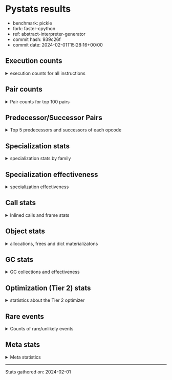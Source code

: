 
# Pystats results

- benchmark: pickle
- fork: faster-cpython
- ref: abstract-interpreter-generator
- commit hash: 939c26f
- commit date: 2024-02-01T15:28:16+00:00

## Execution counts

<details>
<summary> execution counts for all instructions </summary>

|Name | Count | Self | Cumulative | Miss ratio | 
|---|---:|---:|---:|---:|
| ENTER_EXECUTOR | 81,500 | 42.2% | 42.2% |  |
| FOR_ITER_TUPLE | 41,560 | 21.5% | 63.8% |  |
| LOAD_FAST | 13,360 | 6.9% | 70.7% |  |
| PUSH_NULL | 12,800 | 6.6% | 77.3% |  |
| POP_TOP | 12,480 | 6.5% | 83.8% |  |
| LOAD_FAST_LOAD_FAST | 12,400 | 6.4% | 90.2% |  |
| CALL_BUILTIN_FAST_WITH_KEYWORDS | 12,000 | 6.2% | 96.5% |  |
| STORE_FAST | 1,420 | 0.7% | 97.2% |  |
| CALL | 1,140 | 0.6% | 97.8% |  |
| JUMP_BACKWARD | 680 | 0.4% | 98.1% |  |
| GET_ITER | 480 | 0.2% | 98.4% |  |
| FOR_ITER_RANGE | 460 | 0.2% | 98.6% |  |
| LOAD_GLOBAL_MODULE | 360 | 0.2% | 98.8% |  |
| LOAD_GLOBAL | 280 | 0.1% | 99.0% |  |
| LOAD_DEREF | 240 | 0.1% | 99.1% |  |
| LOAD_ATTR_MODULE | 240 | 0.1% | 99.2% |  |
| LOAD_ATTR | 200 | 0.1% | 99.3% |  |
| RETURN_VALUE | 160 | 0.1% | 99.4% |  |
| CALL_FUNCTION_EX | 160 | 0.1% | 99.5% |  |
| RESUME_CHECK | 120 | 0.1% | 99.5% |  |
| NOP | 80 | 0.0% | 99.6% |  |
| BUILD_LIST | 80 | 0.0% | 99.6% |  |
| BUILD_TUPLE | 80 | 0.0% | 99.7% |  |
| CALL_INTRINSIC_1 | 80 | 0.0% | 99.7% |  |
| COPY_FREE_VARS | 80 | 0.0% | 99.8% |  |
| FOR_ITER | 80 | 0.0% | 99.8% |  |
| LIST_EXTEND | 80 | 0.0% | 99.8% |  |
| BINARY_OP_SUBTRACT_FLOAT | 60 | 0.0% | 99.9% |  |
| CALL_BUILTIN_CLASS | 60 | 0.0% | 99.9% |  |
| LOAD_ATTR_WITH_HINT | 60 | 0.0% | 99.9% |  |
| LOAD_GLOBAL_BUILTIN | 60 | 0.0% | 100.0% |  |
| BINARY_OP | 40 | 0.0% | 100.0% |  |
| RESUME | 40 | 0.0% | 100.0% |  |


</details>

## Pair counts

<details>
<summary> Pair counts for top 100 pairs </summary>

|Pair | Count | Self | Cumulative | 
|---|---:|---:|---:|
| ENTER_EXECUTOR FOR_ITER_TUPLE | 40,860 | 21.2% | 21.2% |
| FOR_ITER_TUPLE ENTER_EXECUTOR | 40,620 | 21.1% | 42.2% |
| ENTER_EXECUTOR ENTER_EXECUTOR | 40,560 | 21.0% | 63.3% |
| PUSH_NULL LOAD_FAST_LOAD_FAST | 12,400 | 6.4% | 69.7% |
| LOAD_FAST PUSH_NULL | 12,400 | 6.4% | 76.1% |
| CALL_BUILTIN_FAST_WITH_KEYWORDS POP_TOP | 12,000 | 6.2% | 82.3% |
| POP_TOP LOAD_FAST | 11,780 | 6.1% | 88.4% |
| LOAD_FAST_LOAD_FAST CALL_BUILTIN_FAST_WITH_KEYWORDS | 11,600 | 6.0% | 94.5% |
| STORE_FAST LOAD_FAST | 1,260 | 0.7% | 95.1% |
| LOAD_FAST_LOAD_FAST CALL | 800 | 0.4% | 95.5% |
| FOR_ITER_TUPLE STORE_FAST | 600 | 0.3% | 95.8% |
| CALL POP_TOP | 480 | 0.2% | 96.1% |
| LOAD_FAST GET_ITER | 480 | 0.2% | 96.3% |
| CALL CALL_BUILTIN_FAST_WITH_KEYWORDS | 400 | 0.2% | 96.5% |
| GET_ITER FOR_ITER_TUPLE | 380 | 0.2% | 96.7% |
| FOR_ITER_RANGE STORE_FAST | 380 | 0.2% | 96.9% |
| POP_TOP JUMP_BACKWARD | 340 | 0.2% | 97.1% |
| FOR_ITER_TUPLE JUMP_BACKWARD | 340 | 0.2% | 97.3% |
| JUMP_BACKWARD FOR_ITER_RANGE | 300 | 0.2% | 97.4% |
| JUMP_BACKWARD FOR_ITER_TUPLE | 300 | 0.2% | 97.6% |
| POP_TOP ENTER_EXECUTOR | 280 | 0.1% | 97.7% |
| PUSH_NULL CALL | 240 | 0.1% | 97.9% |
| LOAD_ATTR_MODULE PUSH_NULL | 180 | 0.1% | 98.0% |
| PUSH_NULL LOAD_FAST | 160 | 0.1% | 98.0% |
| LOAD_DEREF PUSH_NULL | 160 | 0.1% | 98.1% |
| LOAD_GLOBAL LOAD_GLOBAL_MODULE | 120 | 0.1% | 98.2% |
| LOAD_GLOBAL_MODULE LOAD_ATTR_MODULE | 120 | 0.1% | 98.2% |
| CALL STORE_FAST | 100 | 0.1% | 98.3% |
| NOP LOAD_DEREF | 80 | 0.0% | 98.3% |
| POP_TOP NOP | 80 | 0.0% | 98.4% |
| RETURN_VALUE RETURN_VALUE | 80 | 0.0% | 98.4% |
| BUILD_LIST LOAD_DEREF | 80 | 0.0% | 98.5% |
| BUILD_TUPLE STORE_FAST | 80 | 0.0% | 98.5% |
| CALL LOAD_FAST | 80 | 0.0% | 98.5% |
| CALL_FUNCTION_EX COPY_FREE_VARS | 80 | 0.0% | 98.6% |
| CALL_INTRINSIC_1 CALL_FUNCTION_EX | 80 | 0.0% | 98.6% |
| ENTER_EXECUTOR FOR_ITER_RANGE | 80 | 0.0% | 98.7% |
| LIST_EXTEND CALL_INTRINSIC_1 | 80 | 0.0% | 98.7% |
| LOAD_ATTR LOAD_ATTR_MODULE | 80 | 0.0% | 98.8% |
| LOAD_DEREF LIST_EXTEND | 80 | 0.0% | 98.8% |
| LOAD_FAST BUILD_LIST | 80 | 0.0% | 98.8% |
| LOAD_FAST CALL_FUNCTION_EX | 80 | 0.0% | 98.9% |
| LOAD_FAST LOAD_ATTR | 80 | 0.0% | 98.9% |
| STORE_FAST LOAD_GLOBAL | 80 | 0.0% | 99.0% |
| STORE_FAST LOAD_GLOBAL_MODULE | 80 | 0.0% | 99.0% |
| LOAD_GLOBAL_MODULE LOAD_GLOBAL_MODULE | 80 | 0.0% | 99.0% |
| GET_ITER FOR_ITER_RANGE | 60 | 0.0% | 99.1% |
| CALL CALL | 60 | 0.0% | 99.1% |
| CALL_FUNCTION_EX RESUME_CHECK | 60 | 0.0% | 99.1% |
| COPY_FREE_VARS RESUME_CHECK | 60 | 0.0% | 99.2% |
| LOAD_ATTR PUSH_NULL | 60 | 0.0% | 99.2% |
| LOAD_GLOBAL LOAD_ATTR | 60 | 0.0% | 99.2% |
| BINARY_OP_SUBTRACT_FLOAT RETURN_VALUE | 60 | 0.0% | 99.3% |
| CALL_BUILTIN_CLASS STORE_FAST | 60 | 0.0% | 99.3% |
| LOAD_ATTR_MODULE STORE_FAST | 60 | 0.0% | 99.3% |
| LOAD_ATTR_WITH_HINT STORE_FAST | 60 | 0.0% | 99.4% |
| LOAD_GLOBAL_BUILTIN LOAD_FAST | 60 | 0.0% | 99.4% |
| LOAD_GLOBAL_MODULE BUILD_TUPLE | 60 | 0.0% | 99.4% |
| LOAD_GLOBAL_MODULE LOAD_ATTR | 60 | 0.0% | 99.5% |
| RESUME_CHECK LOAD_DEREF | 60 | 0.0% | 99.5% |
| GET_ITER FOR_ITER | 40 | 0.0% | 99.5% |
| RETURN_VALUE LOAD_GLOBAL | 40 | 0.0% | 99.5% |
| RETURN_VALUE LOAD_GLOBAL_MODULE | 40 | 0.0% | 99.5% |
| FOR_ITER STORE_FAST | 40 | 0.0% | 99.6% |
| JUMP_BACKWARD ENTER_EXECUTOR | 40 | 0.0% | 99.6% |
| JUMP_BACKWARD FOR_ITER | 40 | 0.0% | 99.6% |
| LOAD_ATTR STORE_FAST | 40 | 0.0% | 99.6% |
| LOAD_FAST BINARY_OP | 40 | 0.0% | 99.6% |
| LOAD_FAST CALL | 40 | 0.0% | 99.7% |
| LOAD_FAST BINARY_OP_SUBTRACT_FLOAT | 40 | 0.0% | 99.7% |
| LOAD_FAST CALL_BUILTIN_CLASS | 40 | 0.0% | 99.7% |
| LOAD_FAST LOAD_ATTR_MODULE | 40 | 0.0% | 99.7% |
| LOAD_FAST LOAD_ATTR_WITH_HINT | 40 | 0.0% | 99.8% |
| LOAD_GLOBAL LOAD_GLOBAL | 40 | 0.0% | 99.8% |
| FOR_ITER_RANGE LOAD_GLOBAL | 40 | 0.0% | 99.8% |
| FOR_ITER_RANGE LOAD_GLOBAL_MODULE | 40 | 0.0% | 99.8% |
| LOAD_GLOBAL_MODULE LOAD_GLOBAL | 40 | 0.0% | 99.8% |
| RESUME_CHECK LOAD_GLOBAL_BUILTIN | 40 | 0.0% | 99.9% |
| BINARY_OP RETURN_VALUE | 20 | 0.0% | 99.9% |
| BINARY_OP BINARY_OP_SUBTRACT_FLOAT | 20 | 0.0% | 99.9% |
| CALL CALL_BUILTIN_CLASS | 20 | 0.0% | 99.9% |
| CALL_FUNCTION_EX RESUME | 20 | 0.0% | 99.9% |
| COPY_FREE_VARS RESUME | 20 | 0.0% | 99.9% |
| FOR_ITER FOR_ITER_RANGE | 20 | 0.0% | 99.9% |
| FOR_ITER FOR_ITER_TUPLE | 20 | 0.0% | 99.9% |
| LOAD_ATTR LOAD_ATTR_WITH_HINT | 20 | 0.0% | 99.9% |
| LOAD_GLOBAL BUILD_TUPLE | 20 | 0.0% | 99.9% |
| LOAD_GLOBAL LOAD_FAST | 20 | 0.0% | 100.0% |
| LOAD_GLOBAL LOAD_GLOBAL_BUILTIN | 20 | 0.0% | 100.0% |
| RESUME LOAD_DEREF | 20 | 0.0% | 100.0% |
| RESUME LOAD_GLOBAL | 20 | 0.0% | 100.0% |
| RESUME_CHECK LOAD_GLOBAL | 20 | 0.0% | 100.0% |


</details>

## Predecessor/Successor Pairs

<details>
<summary> Top 5 predecessors and successors of each opcode </summary>

### GET_ITER

<details>
<summary> Successors and predecessors for GET_ITER </summary>

|Predecessors | Count | Percentage | 
|---|---:|---:|
| LOAD_FAST | 480 | 100.0% |

|Successors | Count | Percentage | 
|---|---:|---:|
| FOR_ITER_TUPLE | 380 | 79.2% |
| FOR_ITER_RANGE | 60 | 12.5% |
| FOR_ITER | 40 | 8.3% |


</details>

### NOP

<details>
<summary> Successors and predecessors for NOP </summary>

|Predecessors | Count | Percentage | 
|---|---:|---:|
| POP_TOP | 80 | 100.0% |

|Successors | Count | Percentage | 
|---|---:|---:|
| LOAD_DEREF | 80 | 100.0% |


</details>

### POP_TOP

<details>
<summary> Successors and predecessors for POP_TOP </summary>

|Predecessors | Count | Percentage | 
|---|---:|---:|
| CALL_BUILTIN_FAST_WITH_KEYWORDS | 12,000 | 96.2% |
| CALL | 480 | 3.8% |

|Successors | Count | Percentage | 
|---|---:|---:|
| LOAD_FAST | 11,780 | 94.4% |
| JUMP_BACKWARD | 340 | 2.7% |
| ENTER_EXECUTOR | 280 | 2.2% |
| NOP | 80 | 0.6% |


</details>

### PUSH_NULL

<details>
<summary> Successors and predecessors for PUSH_NULL </summary>

|Predecessors | Count | Percentage | 
|---|---:|---:|
| LOAD_FAST | 12,400 | 96.9% |
| LOAD_ATTR_MODULE | 180 | 1.4% |
| LOAD_DEREF | 160 | 1.2% |
| LOAD_ATTR | 60 | 0.5% |

|Successors | Count | Percentage | 
|---|---:|---:|
| LOAD_FAST_LOAD_FAST | 12,400 | 96.9% |
| CALL | 240 | 1.9% |
| LOAD_FAST | 160 | 1.2% |


</details>

### RETURN_VALUE

<details>
<summary> Successors and predecessors for RETURN_VALUE </summary>

|Predecessors | Count | Percentage | 
|---|---:|---:|
| RETURN_VALUE | 80 | 50.0% |
| BINARY_OP_SUBTRACT_FLOAT | 60 | 37.5% |
| BINARY_OP | 20 | 12.5% |

|Successors | Count | Percentage | 
|---|---:|---:|
| RETURN_VALUE | 80 | 50.0% |
| LOAD_GLOBAL | 40 | 25.0% |
| LOAD_GLOBAL_MODULE | 40 | 25.0% |


</details>

### BINARY_OP

<details>
<summary> Successors and predecessors for BINARY_OP </summary>

|Predecessors | Count | Percentage | 
|---|---:|---:|
| LOAD_FAST | 40 | 100.0% |

|Successors | Count | Percentage | 
|---|---:|---:|
| RETURN_VALUE | 20 | 50.0% |
| BINARY_OP_SUBTRACT_FLOAT | 20 | 50.0% |


</details>

### BUILD_LIST

<details>
<summary> Successors and predecessors for BUILD_LIST </summary>

|Predecessors | Count | Percentage | 
|---|---:|---:|
| LOAD_FAST | 80 | 100.0% |

|Successors | Count | Percentage | 
|---|---:|---:|
| LOAD_DEREF | 80 | 100.0% |


</details>

### BUILD_TUPLE

<details>
<summary> Successors and predecessors for BUILD_TUPLE </summary>

|Predecessors | Count | Percentage | 
|---|---:|---:|
| LOAD_GLOBAL_MODULE | 60 | 75.0% |
| LOAD_GLOBAL | 20 | 25.0% |

|Successors | Count | Percentage | 
|---|---:|---:|
| STORE_FAST | 80 | 100.0% |


</details>

### CALL

<details>
<summary> Successors and predecessors for CALL </summary>

|Predecessors | Count | Percentage | 
|---|---:|---:|
| LOAD_FAST_LOAD_FAST | 800 | 70.2% |
| PUSH_NULL | 240 | 21.1% |
| CALL | 60 | 5.3% |
| LOAD_FAST | 40 | 3.5% |

|Successors | Count | Percentage | 
|---|---:|---:|
| POP_TOP | 480 | 42.1% |
| CALL_BUILTIN_FAST_WITH_KEYWORDS | 400 | 35.1% |
| STORE_FAST | 100 | 8.8% |
| LOAD_FAST | 80 | 7.0% |
| CALL | 60 | 5.3% |


</details>

### CALL_FUNCTION_EX

<details>
<summary> Successors and predecessors for CALL_FUNCTION_EX </summary>

|Predecessors | Count | Percentage | 
|---|---:|---:|
| CALL_INTRINSIC_1 | 80 | 50.0% |
| LOAD_FAST | 80 | 50.0% |

|Successors | Count | Percentage | 
|---|---:|---:|
| COPY_FREE_VARS | 80 | 50.0% |
| RESUME_CHECK | 60 | 37.5% |
| RESUME | 20 | 12.5% |


</details>

### CALL_INTRINSIC_1

<details>
<summary> Successors and predecessors for CALL_INTRINSIC_1 </summary>

|Predecessors | Count | Percentage | 
|---|---:|---:|
| LIST_EXTEND | 80 | 100.0% |

|Successors | Count | Percentage | 
|---|---:|---:|
| CALL_FUNCTION_EX | 80 | 100.0% |


</details>

### COPY_FREE_VARS

<details>
<summary> Successors and predecessors for COPY_FREE_VARS </summary>

|Predecessors | Count | Percentage | 
|---|---:|---:|
| CALL_FUNCTION_EX | 80 | 100.0% |

|Successors | Count | Percentage | 
|---|---:|---:|
| RESUME_CHECK | 60 | 75.0% |
| RESUME | 20 | 25.0% |


</details>

### ENTER_EXECUTOR

<details>
<summary> Successors and predecessors for ENTER_EXECUTOR </summary>

|Predecessors | Count | Percentage | 
|---|---:|---:|
| FOR_ITER_TUPLE | 40,620 | 49.8% |
| ENTER_EXECUTOR | 40,560 | 49.8% |
| POP_TOP | 280 | 0.3% |
| JUMP_BACKWARD | 40 | 0.0% |

|Successors | Count | Percentage | 
|---|---:|---:|
| FOR_ITER_TUPLE | 40,860 | 50.1% |
| ENTER_EXECUTOR | 40,560 | 49.8% |
| FOR_ITER_RANGE | 80 | 0.1% |


</details>

### FOR_ITER

<details>
<summary> Successors and predecessors for FOR_ITER </summary>

|Predecessors | Count | Percentage | 
|---|---:|---:|
| GET_ITER | 40 | 50.0% |
| JUMP_BACKWARD | 40 | 50.0% |

|Successors | Count | Percentage | 
|---|---:|---:|
| STORE_FAST | 40 | 50.0% |
| FOR_ITER_RANGE | 20 | 25.0% |
| FOR_ITER_TUPLE | 20 | 25.0% |


</details>

### JUMP_BACKWARD

<details>
<summary> Successors and predecessors for JUMP_BACKWARD </summary>

|Predecessors | Count | Percentage | 
|---|---:|---:|
| POP_TOP | 340 | 50.0% |
| FOR_ITER_TUPLE | 340 | 50.0% |

|Successors | Count | Percentage | 
|---|---:|---:|
| FOR_ITER_RANGE | 300 | 44.1% |
| FOR_ITER_TUPLE | 300 | 44.1% |
| ENTER_EXECUTOR | 40 | 5.9% |
| FOR_ITER | 40 | 5.9% |


</details>

### LIST_EXTEND

<details>
<summary> Successors and predecessors for LIST_EXTEND </summary>

|Predecessors | Count | Percentage | 
|---|---:|---:|
| LOAD_DEREF | 80 | 100.0% |

|Successors | Count | Percentage | 
|---|---:|---:|
| CALL_INTRINSIC_1 | 80 | 100.0% |


</details>

### LOAD_ATTR

<details>
<summary> Successors and predecessors for LOAD_ATTR </summary>

|Predecessors | Count | Percentage | 
|---|---:|---:|
| LOAD_FAST | 80 | 40.0% |
| LOAD_GLOBAL | 60 | 30.0% |
| LOAD_GLOBAL_MODULE | 60 | 30.0% |

|Successors | Count | Percentage | 
|---|---:|---:|
| LOAD_ATTR_MODULE | 80 | 40.0% |
| PUSH_NULL | 60 | 30.0% |
| STORE_FAST | 40 | 20.0% |
| LOAD_ATTR_WITH_HINT | 20 | 10.0% |


</details>

### LOAD_DEREF

<details>
<summary> Successors and predecessors for LOAD_DEREF </summary>

|Predecessors | Count | Percentage | 
|---|---:|---:|
| NOP | 80 | 33.3% |
| BUILD_LIST | 80 | 33.3% |
| RESUME_CHECK | 60 | 25.0% |
| RESUME | 20 | 8.3% |

|Successors | Count | Percentage | 
|---|---:|---:|
| PUSH_NULL | 160 | 66.7% |
| LIST_EXTEND | 80 | 33.3% |


</details>

### LOAD_FAST

<details>
<summary> Successors and predecessors for LOAD_FAST </summary>

|Predecessors | Count | Percentage | 
|---|---:|---:|
| POP_TOP | 11,780 | 88.2% |
| STORE_FAST | 1,260 | 9.4% |
| PUSH_NULL | 160 | 1.2% |
| CALL | 80 | 0.6% |
| LOAD_GLOBAL_BUILTIN | 60 | 0.4% |

|Successors | Count | Percentage | 
|---|---:|---:|
| PUSH_NULL | 12,400 | 92.8% |
| GET_ITER | 480 | 3.6% |
| BUILD_LIST | 80 | 0.6% |
| CALL_FUNCTION_EX | 80 | 0.6% |
| LOAD_ATTR | 80 | 0.6% |


</details>

### LOAD_FAST_LOAD_FAST

<details>
<summary> Successors and predecessors for LOAD_FAST_LOAD_FAST </summary>

|Predecessors | Count | Percentage | 
|---|---:|---:|
| PUSH_NULL | 12,400 | 100.0% |

|Successors | Count | Percentage | 
|---|---:|---:|
| CALL_BUILTIN_FAST_WITH_KEYWORDS | 11,600 | 93.5% |
| CALL | 800 | 6.5% |


</details>

### LOAD_GLOBAL

<details>
<summary> Successors and predecessors for LOAD_GLOBAL </summary>

|Predecessors | Count | Percentage | 
|---|---:|---:|
| STORE_FAST | 80 | 28.6% |
| RETURN_VALUE | 40 | 14.3% |
| LOAD_GLOBAL | 40 | 14.3% |
| FOR_ITER_RANGE | 40 | 14.3% |
| LOAD_GLOBAL_MODULE | 40 | 14.3% |

|Successors | Count | Percentage | 
|---|---:|---:|
| LOAD_GLOBAL_MODULE | 120 | 42.9% |
| LOAD_ATTR | 60 | 21.4% |
| LOAD_GLOBAL | 40 | 14.3% |
| BUILD_TUPLE | 20 | 7.1% |
| LOAD_FAST | 20 | 7.1% |


</details>

### STORE_FAST

<details>
<summary> Successors and predecessors for STORE_FAST </summary>

|Predecessors | Count | Percentage | 
|---|---:|---:|
| FOR_ITER_TUPLE | 600 | 42.3% |
| FOR_ITER_RANGE | 380 | 26.8% |
| CALL | 100 | 7.0% |
| BUILD_TUPLE | 80 | 5.6% |
| CALL_BUILTIN_CLASS | 60 | 4.2% |

|Successors | Count | Percentage | 
|---|---:|---:|
| LOAD_FAST | 1,260 | 88.7% |
| LOAD_GLOBAL | 80 | 5.6% |
| LOAD_GLOBAL_MODULE | 80 | 5.6% |


</details>

### RESUME

<details>
<summary> Successors and predecessors for RESUME </summary>

|Predecessors | Count | Percentage | 
|---|---:|---:|
| CALL_FUNCTION_EX | 20 | 50.0% |
| COPY_FREE_VARS | 20 | 50.0% |

|Successors | Count | Percentage | 
|---|---:|---:|
| LOAD_DEREF | 20 | 50.0% |
| LOAD_GLOBAL | 20 | 50.0% |


</details>

### BINARY_OP_SUBTRACT_FLOAT

<details>
<summary> Successors and predecessors for BINARY_OP_SUBTRACT_FLOAT </summary>

|Predecessors | Count | Percentage | 
|---|---:|---:|
| LOAD_FAST | 40 | 66.7% |
| BINARY_OP | 20 | 33.3% |

|Successors | Count | Percentage | 
|---|---:|---:|
| RETURN_VALUE | 60 | 100.0% |


</details>

### CALL_BUILTIN_CLASS

<details>
<summary> Successors and predecessors for CALL_BUILTIN_CLASS </summary>

|Predecessors | Count | Percentage | 
|---|---:|---:|
| LOAD_FAST | 40 | 66.7% |
| CALL | 20 | 33.3% |

|Successors | Count | Percentage | 
|---|---:|---:|
| STORE_FAST | 60 | 100.0% |


</details>

### CALL_BUILTIN_FAST_WITH_KEYWORDS

<details>
<summary> Successors and predecessors for CALL_BUILTIN_FAST_WITH_KEYWORDS </summary>

|Predecessors | Count | Percentage | 
|---|---:|---:|
| LOAD_FAST_LOAD_FAST | 11,600 | 96.7% |
| CALL | 400 | 3.3% |

|Successors | Count | Percentage | 
|---|---:|---:|
| POP_TOP | 12,000 | 100.0% |


</details>

### FOR_ITER_RANGE

<details>
<summary> Successors and predecessors for FOR_ITER_RANGE </summary>

|Predecessors | Count | Percentage | 
|---|---:|---:|
| JUMP_BACKWARD | 300 | 65.2% |
| ENTER_EXECUTOR | 80 | 17.4% |
| GET_ITER | 60 | 13.0% |
| FOR_ITER | 20 | 4.3% |

|Successors | Count | Percentage | 
|---|---:|---:|
| STORE_FAST | 380 | 82.6% |
| LOAD_GLOBAL | 40 | 8.7% |
| LOAD_GLOBAL_MODULE | 40 | 8.7% |


</details>

### FOR_ITER_TUPLE

<details>
<summary> Successors and predecessors for FOR_ITER_TUPLE </summary>

|Predecessors | Count | Percentage | 
|---|---:|---:|
| ENTER_EXECUTOR | 40,860 | 98.3% |
| GET_ITER | 380 | 0.9% |
| JUMP_BACKWARD | 300 | 0.7% |
| FOR_ITER | 20 | 0.0% |

|Successors | Count | Percentage | 
|---|---:|---:|
| ENTER_EXECUTOR | 40,620 | 97.7% |
| STORE_FAST | 600 | 1.4% |
| JUMP_BACKWARD | 340 | 0.8% |


</details>

### LOAD_ATTR_MODULE

<details>
<summary> Successors and predecessors for LOAD_ATTR_MODULE </summary>

|Predecessors | Count | Percentage | 
|---|---:|---:|
| LOAD_GLOBAL_MODULE | 120 | 50.0% |
| LOAD_ATTR | 80 | 33.3% |
| LOAD_FAST | 40 | 16.7% |

|Successors | Count | Percentage | 
|---|---:|---:|
| PUSH_NULL | 180 | 75.0% |
| STORE_FAST | 60 | 25.0% |


</details>

### LOAD_ATTR_WITH_HINT

<details>
<summary> Successors and predecessors for LOAD_ATTR_WITH_HINT </summary>

|Predecessors | Count | Percentage | 
|---|---:|---:|
| LOAD_FAST | 40 | 66.7% |
| LOAD_ATTR | 20 | 33.3% |

|Successors | Count | Percentage | 
|---|---:|---:|
| STORE_FAST | 60 | 100.0% |


</details>

### LOAD_GLOBAL_BUILTIN

<details>
<summary> Successors and predecessors for LOAD_GLOBAL_BUILTIN </summary>

|Predecessors | Count | Percentage | 
|---|---:|---:|
| RESUME_CHECK | 40 | 66.7% |
| LOAD_GLOBAL | 20 | 33.3% |

|Successors | Count | Percentage | 
|---|---:|---:|
| LOAD_FAST | 60 | 100.0% |


</details>

### LOAD_GLOBAL_MODULE

<details>
<summary> Successors and predecessors for LOAD_GLOBAL_MODULE </summary>

|Predecessors | Count | Percentage | 
|---|---:|---:|
| LOAD_GLOBAL | 120 | 33.3% |
| STORE_FAST | 80 | 22.2% |
| LOAD_GLOBAL_MODULE | 80 | 22.2% |
| RETURN_VALUE | 40 | 11.1% |
| FOR_ITER_RANGE | 40 | 11.1% |

|Successors | Count | Percentage | 
|---|---:|---:|
| LOAD_ATTR_MODULE | 120 | 33.3% |
| LOAD_GLOBAL_MODULE | 80 | 22.2% |
| BUILD_TUPLE | 60 | 16.7% |
| LOAD_ATTR | 60 | 16.7% |
| LOAD_GLOBAL | 40 | 11.1% |


</details>

### RESUME_CHECK

<details>
<summary> Successors and predecessors for RESUME_CHECK </summary>

|Predecessors | Count | Percentage | 
|---|---:|---:|
| CALL_FUNCTION_EX | 60 | 50.0% |
| COPY_FREE_VARS | 60 | 50.0% |

|Successors | Count | Percentage | 
|---|---:|---:|
| LOAD_DEREF | 60 | 50.0% |
| LOAD_GLOBAL_BUILTIN | 40 | 33.3% |
| LOAD_GLOBAL | 20 | 16.7% |


</details>


</details>

## Specialization stats

<details>
<summary> specialization stats by family </summary>

### BINARY_OP

<details>
<summary> specialization stats for BINARY_OP family </summary>

|Kind | Count | Ratio | 
|---|---:|---:|
|     deferred | 20 | 20.0% |
|          hit | 60 | 60.0% |

| | Count | Ratio | 
|---|---:|---:|
| Success | 20 | 100.0% |
| Failure | 0 | 0.0% |


</details>

### CALL

<details>
<summary> specialization stats for CALL family </summary>

|Kind | Count | Ratio | 
|---|---:|---:|
|     deferred | 660 | 5.0% |
|          hit | 12,060 | 91.4% |

| | Count | Ratio | 
|---|---:|---:|
| Success | 420 | 87.5% |
| Failure | 60 | 12.5% |

|Failure kind | Count | Ratio | 
|---|---:|---:|
| cfunc noargs | 60 | 100.0% |


</details>

### FOR_ITER

<details>
<summary> specialization stats for FOR_ITER family </summary>

|Kind | Count | Ratio | 
|---|---:|---:|
|     deferred | 40 | 0.1% |
|          hit | 42,020 | 99.8% |

| | Count | Ratio | 
|---|---:|---:|
| Success | 40 | 100.0% |
| Failure | 0 | 0.0% |


</details>

### LOAD_ATTR

<details>
<summary> specialization stats for LOAD_ATTR family </summary>

|Kind | Count | Ratio | 
|---|---:|---:|
|     deferred | 100 | 20.0% |
|          hit | 300 | 60.0% |

| | Count | Ratio | 
|---|---:|---:|
| Success | 100 | 100.0% |
| Failure | 0 | 0.0% |


</details>

### LOAD_GLOBAL

<details>
<summary> specialization stats for LOAD_GLOBAL family </summary>

|Kind | Count | Ratio | 
|---|---:|---:|
|     deferred | 140 | 20.0% |
|          hit | 420 | 60.0% |

| | Count | Ratio | 
|---|---:|---:|
| Success | 140 | 100.0% |
| Failure | 0 | 0.0% |


</details>


</details>

## Specialization effectiveness

<details>
<summary> specialization effectiveness </summary>

|Instructions | Count | Ratio | 
|---|---:|---:|
| Basic | 136,200 | 70.6% |
| Not specialized | 1,740 | 0.9% |
| Specialized hits | 54,980 | 28.5% |
| Specialized misses | 0 | 0.0% |

### Deferred by instruction

<details>
<summary> deferred by instruction </summary>

|Name | Count | Ratio | 
|---|---:|---:|
| CALL | 660 | 68.8% |
| LOAD_GLOBAL | 140 | 14.6% |
| LOAD_ATTR | 100 | 10.4% |
| FOR_ITER | 40 | 4.2% |
| BINARY_OP | 20 | 2.1% |
| BINARY_SLICE | 0 | 0.0% |
| STORE_SLICE | 0 | 0.0% |
| BINARY_SUBSCR | 0 | 0.0% |
| GET_ITER | 0 | 0.0% |
| NOP | 0 | 0.0% |


</details>

### Misses by instruction

<details>
<summary> misses by instruction </summary>


</details>


</details>

## Call stats

<details>
<summary> Inlined calls and frame stats </summary>

| | Count | Ratio | 
|---|---:|---:|
| Calls to PyEval_EvalDefault | 0 | 0.0% |
| Calls to Python functions inlined | 160 | 100.0% |
| Calls via PyEval_EvalFrame (total) | 0 | 0.0% |
| Calls via PyEval_EvalFrame (vector) | 0 | 0.0% |
| Calls via PyEval_EvalFrame (generator) | 0 | 0.0% |
| Calls via PyEval_EvalFrame (legacy) | 0 | 0.0% |
| Calls via PyEval_EvalFrame (function vectorcall) | 0 | 0.0% |
| Calls via PyEval_EvalFrame (build class) | 0 | 0.0% |
| Calls via PyEval_EvalFrame (slot) | 0 | 0.0% |
| Calls via PyEval_EvalFrame (function ex) | 160 | 100.0% |
| Calls via PyEval_EvalFrame (api) | 0 | 0.0% |
| Calls via PyEval_EvalFrame (method) | 0 | 0.0% |
| Frame objects created | 0 | 0.0% |
| Frames pushed | 0 | 0.0% |


</details>

## Object stats

<details>
<summary> allocations, frees and dict materializatons </summary>

| | Count | Ratio | 
|---|---:|---:|
| Allocations from freelist | 4,096,400 | 15.1% |
| Frees to freelist | 4,096,340 |  |
| Allocations | 22,999,340 | 84.9% |
| Allocations to 512 bytes | 16,445,700 | 60.7% |
| Allocations to 4 kbytes | 3,276,840 | 12.1% |
| Allocations over 4 kbytes | 3,276,800 | 12.1% |
| Frees | 22,997,640 |  |
| New values | 0 |  |
| Interpreter increfs | 5,162,760 | 2.2% |
| Interpreter decrefs | 7,722,960 | 3.0% |
| Increfs | 231,997,821 | 97.8% |
| Decrefs | 246,701,138 | 97.0% |
| Materialize dict (on request) | 0 |  |
| Materialize dict (new key) | 0 |  |
| Materialize dict (too big) | 0 |  |
| Materialize dict (str subclass) | 0 |  |
| Dematerialize dict | 0 |  |
| Method cache hits | 5,612,077 |  |
| Method cache misses | 941,643 |  |
| Method cache collisions | 941,540 |  |
| Method cache dunder hits | 7,372,716 |  |
| Method cache dunder misses | 84 |  |


</details>

## GC stats

<details>
<summary> GC collections and effectiveness </summary>

|Generation | Collections | Objects collected | Object visits | 
|---:|---:|---:|---:|
| 0 | 0 | 0 | 0 |
| 1 | 0 | 0 | 0 |
| 2 | 0 | 0 | 0 |


</details>

## Optimization (Tier 2) stats

<details>
<summary> statistics about the Tier 2 optimizer </summary>

| | Count | Ratio | 
|---|---:|---:|
| Optimization attempts | 40 |  |
| Traces created | 40 | 100.0% |
| Trace stack overflow | 0 | 0.0% |
| Trace stack underflow | 0 | 0.0% |
| Trace too long | 0 | 0.0% |
| Trace too short | 0 | 0.0% |
| Inner loop found | 20 | 50.0% |
| Recursive call | 0 | 0.0% |
| Low confidence | 0 | 0.0% |
| Traces executed | 81,500 |  |
| Uops executed | 20,660,460 | 253.50 |

### Trace length histogram

<details>
<summary> trace length histogram </summary>

|Range | Count | Ratio | 
|---|---:|---:|
| <= 1 | 0 | 0.0% |
| <= 2 | 0 | 0.0% |
| <= 4 | 0 | 0.0% |
| <= 8 | 0 | 0.0% |
| <= 16 | 0 | 0.0% |
| <= 32 | 0 | 0.0% |
| <= 64 | 0 | 0.0% |
| <= 128 | 0 | 0.0% |
| <= 256 | 0 | 0.0% |
| <= 512 | 40 | 100.0% |


</details>

### Optimized trace length histogram

<details>
<summary> optimized trace length histogram </summary>

|Range | Count | Ratio | 
|---|---:|---:|
| <= 1 | 0 | 0.0% |
| <= 2 | 0 | 0.0% |
| <= 4 | 0 | 0.0% |
| <= 8 | 0 | 0.0% |
| <= 16 | 0 | 0.0% |
| <= 32 | 0 | 0.0% |
| <= 64 | 0 | 0.0% |
| <= 128 | 0 | 0.0% |
| <= 256 | 40 | 100.0% |


</details>

### Trace run length histogram

<details>
<summary> trace run length histogram </summary>

|Range | Count | Ratio | 
|---|---:|---:|
| <= 1 | 0 | 0.0% |
| <= 2 | 0 | 0.0% |
| <= 4 | 80 | 0.1% |
| <= 8 | 0 | 0.0% |
| <= 16 | 0 | 0.0% |
| <= 32 | 0 | 0.0% |
| <= 64 | 0 | 0.0% |
| <= 128 | 0 | 0.0% |
| <= 256 | 40,580 | 49.8% |
| <= 512 | 40,840 | 50.1% |


</details>

### Uop execution stats

<details>
<summary> uop execution stats </summary>

|Name | Count | Self | Cumulative | Miss ratio | 
|---|---:|---:|---:|---:|
| LOAD_FAST | 7,376,160 | 35.7% | 35.7% |  |
| _SET_IP | 2,526,400 | 12.2% | 47.9% |  |
| _CHECK_VALIDITY | 2,526,320 | 12.2% | 60.2% |  |
| POP_TOP | 2,445,200 | 11.8% | 72.0% |  |
| PUSH_NULL | 2,445,200 | 11.8% | 83.8% |  |
| CALL_BUILTIN_FAST_WITH_KEYWORDS | 2,445,200 | 11.8% | 95.7% |  |
| _GUARD_NOT_EXHAUSTED_TUPLE | 163,120 | 0.8% | 96.5% | 25.0% |
| _ITER_CHECK_TUPLE | 163,120 | 0.8% | 97.2% |  |
| STORE_FAST | 162,820 | 0.8% | 98.0% |  |
| _ITER_NEXT_TUPLE | 122,260 | 0.6% | 98.6% |  |
| _JUMP_TO_TOP | 81,700 | 0.4% | 99.0% |  |
| _GUARD_NOT_EXHAUSTED_RANGE | 40,640 | 0.2% | 99.2% | 0.2% |
| _ITER_CHECK_RANGE | 40,640 | 0.2% | 99.4% |  |
| _EXIT_TRACE | 40,560 | 0.2% | 99.6% | 100.0% |
| GET_ITER | 40,560 | 0.2% | 99.8% |  |
| _ITER_NEXT_RANGE | 40,560 | 0.2% | 100.0% |  |


</details>

### Unsupported opcodes

<details>
<summary> unsupported opcodes </summary>


</details>


</details>

## Rare events

<details>
<summary> Counts of rare/unlikely events </summary>

|Event | Count | 
|---|---:|
| set_class | 0 |
| set_bases | 0 |
| set_eval_frame_func | 0 |
| builtin_dict | 0 |
| func_modification | 0 |


</details>

## Meta stats

<details>
<summary> Meta statistics </summary>

| | Count | 
|---|---:|
| Number of data files | 20 |


</details>

---
Stats gathered on: 2024-02-01
